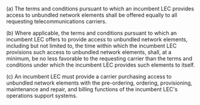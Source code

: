 (a) The terms and conditions pursuant to which an incumbent LEC provides access to unbundled network elements shall be offered equally to all requesting telecommunications carriers.

(b) Where applicable, the terms and conditions pursuant to which an incumbent LEC offers to provide access to unbundled network elements, including but not limited to, the time within which the incumbent LEC provisions such access to unbundled network elements, shall, at a minimum, be no less favorable to the requesting carrier than the terms and conditions under which the incumbent LEC provides such elements to itself.

(c) An incumbent LEC must provide a carrier purchasing access to unbundled network elements with the pre-ordering, ordering, provisioning, maintenance and repair, and billing functions of the incumbent LEC's operations support systems.

